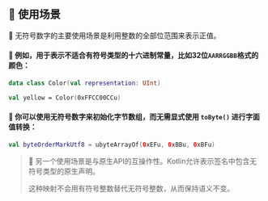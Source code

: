 
## 🎯 使用场景

🔢 无符号数字的主要使用场景是利用整数的全部位范围来表示正值。

#### 🎨 例如，用于表示不适合有符号类型的十六进制常量，比如32位`AARRGGBB`格式的颜色：

```kotlin
data class Color(val representation: UInt)

val yellow = Color(0xFFCC00CCu)
```

#### 💾 你可以使用无符号数字来初始化字节数组，而无需显式使用 `toByte()` 进行字面值转换：

```kotlin
val byteOrderMarkUtf8 = ubyteArrayOf(0xEFu, 0xBBu, 0xBFu)
```

> 🔄 另一个使用场景是与原生API的互操作性。Kotlin允许表示签名中包含无符号类型的原生声明。
> 
> 这种映射不会用有符号整数替代无符号整数，从而保持语义不变。
